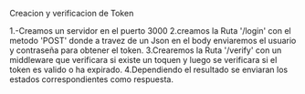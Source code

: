 Creacion y verificacion de Token

1.-Creamos un servidor en el puerto 3000
2.creamos la Ruta '/login' con el metodo 'POST' donde a travez de un Json en el body enviaremos el usuario y contraseña para obtener el token.
3.Crearemos la Ruta '/verify' con un middleware que verificara si existe un toquen y luego se verificara si el token es valido o ha expirado.
4.Dependiendo el resultado se enviaran los estados correspondientes como respuesta.